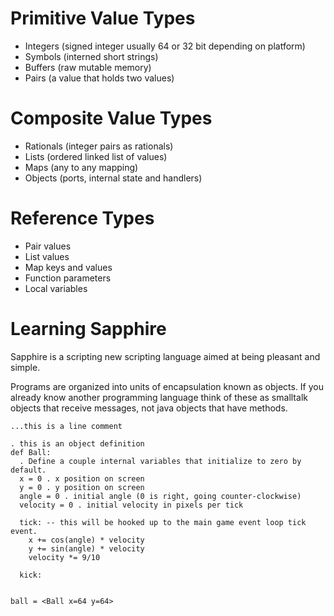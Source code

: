 # Primitive Value Types

- Integers (signed integer usually 64 or 32 bit depending on platform)
- Symbols (interned short strings)
- Buffers (raw mutable memory)
- Pairs (a value that holds two values)

# Composite Value Types

- Rationals (integer pairs as rationals)
- Lists (ordered linked list of values)
- Maps (any to any mapping)
- Objects (ports, internal state and handlers)

# Reference Types

- Pair values
- List values
- Map keys and values
- Function parameters
- Local variables

# Learning Sapphire

Sapphire is a scripting new scripting language aimed at being pleasant and simple.

Programs are organized into units of encapsulation known as objects.  If you
already know another programming language think of these as smalltalk objects
that receive messages, not java objects that have methods.

```sapphire
...this is a line comment

. this is an object definition
def Ball:
  . Define a couple internal variables that initialize to zero by default.
  x = 0 . x position on screen
  y = 0 . y position on screen
  angle = 0 . initial angle (0 is right, going counter-clockwise)
  velocity = 0 . initial velocity in pixels per tick

  tick: -- this will be hooked up to the main game event loop tick event.
    x += cos(angle) * velocity
    y += sin(angle) * velocity
    velocity *= 9/10

  kick:


ball = <Ball x=64 y=64>
```
